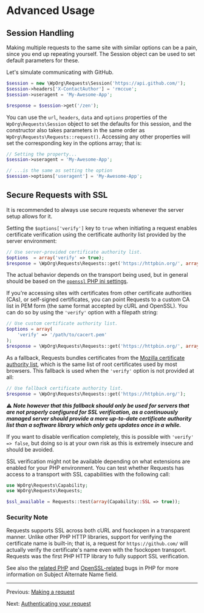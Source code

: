 Advanced Usage
==============

Session Handling
----------------
Making multiple requests to the same site with similar options can be a pain,
since you end up repeating yourself. The Session object can be used to set
default parameters for these.

Let's simulate communicating with GitHub.

```php
$session = new \WpOrg\Requests\Session('https://api.github.com/');
$session->headers['X-ContactAuthor'] = 'rmccue';
$session->useragent = 'My-Awesome-App';

$response = $session->get('/zen');
```

You can use the `url`, `headers`, `data` and `options` properties of the `WpOrg\Requests\Session`
object to set the defaults for this session, and the constructor also takes
parameters in the same order as `WpOrg\Requests\Requests::request()`. Accessing any other
properties will set the corresponding key in the options array; that is:

```php
// Setting the property...
$session->useragent = 'My-Awesome-App';

// ...is the same as setting the option
$session->options['useragent'] = 'My-Awesome-App';
```


Secure Requests with SSL
------------------------

It is recommended to always use secure requests whenever the server setup allows for it.

Setting the `$options['verify']` key to `true` when initiating a request enables certificate
verification using the certificate authority list provided by the server environment:

```php
// Use server-provided certificate authority list.
$options  = array('verify' => true);
$response = \WpOrg\Requests\Requests::get('https://httpbin.org/', array(), $options);
```

The actual behavior depends on the transport being used, but in general should be based on the [`openssl` PHP ini settings].

If you're accessing sites with certificates from other certificate authorities (CAs), or self-signed certificates,
you can point Requests to a custom CA list in PEM form (the same format accepted by cURL and OpenSSL).
You can do so by using the `'verify'` option with a filepath string:

```php
// Use custom certificate authority list.
$options = array(
    'verify' => '/path/to/cacert.pem'
);
$response = \WpOrg\Requests\Requests::get('https://httpbin.org/', array(), $options);
```

As a fallback, Requests bundles certificates from the [Mozilla certificate authority list],
which is the same list of root certificates used by most browsers.
This fallback is used when the `'verify'` option is not provided at all:

```php
// Use fallback certificate authority list.
$response = \WpOrg\Requests\Requests::get('https://httpbin.org/');
```

:warning: **_Note however that this fallback should only be used for servers that are not properly
configured for SSL verification, as a continuously managed server should provide a more
up-to-date certificate authority list than a software library which only gets updates once in a while._**

If you want to disable verification completely, this is possible with `'verify' => false`,
but doing so is at your own risk as this is extremely insecure and should be avoided.

SSL verification might not be available depending on what extensions
are enabled for your PHP environment. You can test whether Requests has
access to a transport with SSL capabilities with the following call:

```php
use WpOrg\Requests\Capability;
use WpOrg\Requests\Requests;

$ssl_available = Requests::test(array(Capability::SSL => true));
```

### Security Note
Requests supports SSL across both cURL and fsockopen in a transparent manner.
Unlike other PHP HTTP libraries, support for verifying the certificate name is
built-in; that is, a request for `https://github.com/` will actually verify the
certificate's name even with the fsockopen transport. Requests was the
first PHP HTTP library to fully support SSL verification.

See also the [related PHP][php-bug-47030] and [OpenSSL-related][php-bug-55820]
bugs in PHP for more information on Subject Alternate Name field.

[Mozilla certificate authority list]: https://www.mozilla.org/projects/security/certs/
[`openssl` PHP ini settings]: https://www.php.net/manual/en/openssl.configuration.php
[php-bug-47030]: https://php.net/47030
[php-bug-55820]: https://php.net/55820

***

Previous: [Making a request](usage.md)

Next: [Authenticating your request](authentication.md)
